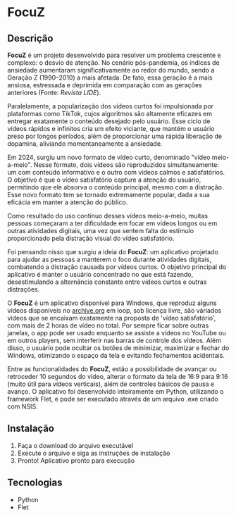 # FocuZ
## Descrição
**FocuZ** é um projeto desenvolvido para resolver um problema crescente e complexo: o desvio de atenção. No cenário pós-pandemia, os índices de ansiedade aumentaram significativamente ao redor do mundo, sendo a Geração Z (1990–2010) a mais afetada. De fato, essa geração é a mais ansiosa, estressada e deprimida em comparação com as gerações anteriores (Fonte: *Revista LIDE*).

Paralelamente, a popularização dos vídeos curtos foi impulsionada por plataformas como TikTok, cujos algoritmos são altamente eficazes em entregar exatamente o conteúdo desejado pelo usuário. Esse ciclo de vídeos rápidos e infinitos cria um efeito viciante, que mantém o usuário preso por longos períodos, além de proporcionar uma rápida liberação de dopamina, aliviando momentaneamente a ansiedade.

Em 2024, surgiu um novo formato de vídeo curto, denominado "vídeo meio-a-meio". Nesse formato, dois vídeos são reproduzidos simultaneamente: um com conteúdo informativo e o outro com vídeos calmos e satisfatórios. O objetivo é que o vídeo satisfatório capture a atenção do usuário, permitindo que ele absorva o conteúdo principal, mesmo com a distração. Esse novo formato tem se tornado extremamente popular, dada a sua eficácia em manter a atenção do público.

Como resultado do uso contínuo desses vídeos meio-a-meio, muitas pessoas começaram a ter dificuldade em focar em vídeos longos ou em outras atividades digitais, uma vez que sentem falta do estímulo proporcionado pela distração visual do vídeo satisfatório.

Foi pensando nisso que surgiu a ideia do **FocuZ**: um aplicativo projetado para ajudar as pessoas a manterem o foco durante atividades digitais, combatendo a distração causada por vídeos curtos. O objetivo principal do aplicativo é manter o usuário concentrado no que está fazendo, desestimulando a alternância constante entre vídeos curtos e outras distrações.

O **FocuZ** é um aplicativo disponível para Windows, que reproduz alguns vídeos disponíveis no [archive.org](https://archive.org) em loop, sob licença livre, são váriados vídeos que se encaixam exatamente na proposta de 'vídeo satisfatório', com mais de 2 horas de vídeo no total. Por sempre ficar sobre outras janelas, o app pode ser usado enquanto se assiste a vídeos no YouTube ou em outros players, sem interferir nas barras de controle dos vídeos. Além disso, o usuário pode ocultar os botões de minimizar, maximizar e fechar do Windows, otimizando o espaço da tela e evitando fechamentos acidentais.

Entre as funcionalidades do **FocuZ**, estão a possibilidade de avançar ou retroceder 10 segundos do vídeo, alterar o formato da tela de 16:9 para 9:16 (muito útil para vídeos verticais), além de controles básicos de pausa e avanço. O aplicativo foi desenvolvido inteiramente em Python, utilizando o framework Flet, e pode ser executado através de um arquivo .exe criado com NSIS.

## Instalação
1. Faça o download do arquivo executável
2. Execute o arquivo e siga as instruções de instalação
3. Pronto! Aplicativo pronto para execução

## Tecnologias
- Python
- Flet
